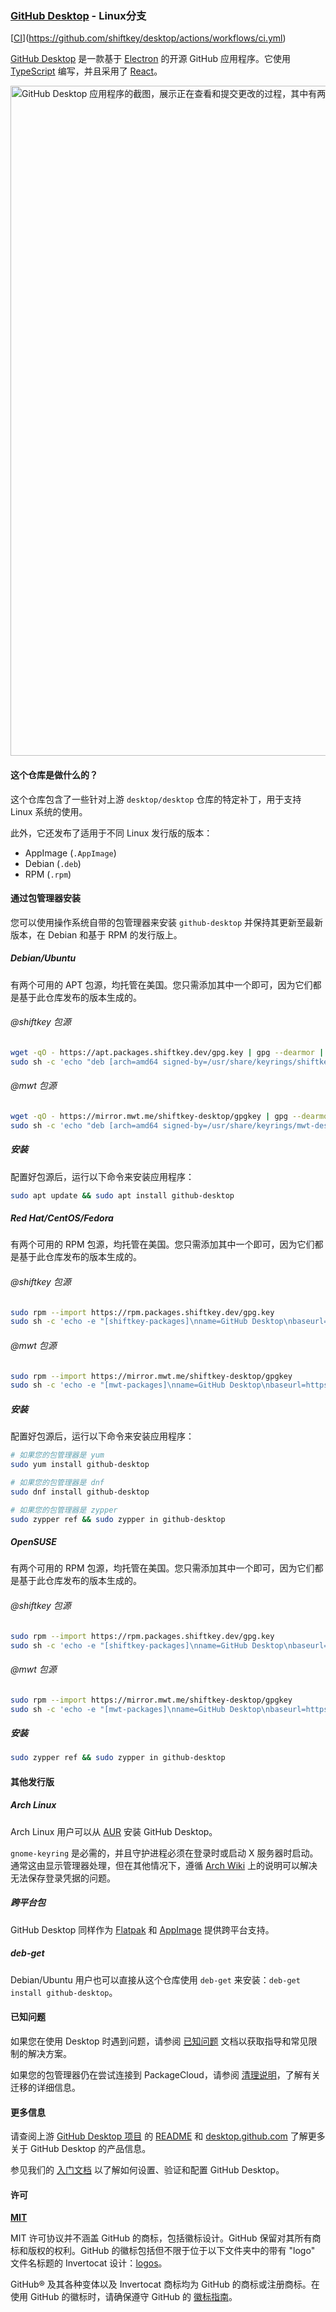 ### [GitHub Desktop](https://desktop.github.com) - Linux分支

[[CI](https://github.com/shiftkey/desktop/actions/workflows/ci.yml/badge.svg)](https://github.com/shiftkey/desktop/actions/workflows/ci.yml)

[GitHub Desktop](https://desktop.github.com/) 是一款基于 [Electron](https://www.electronjs.org/) 的开源 GitHub 应用程序。它使用 [TypeScript](https://www.typescriptlang.org) 编写，并且采用了 [React](https://reactjs.org/)。

<picture>
  <source
    srcset="https://user-images.githubusercontent.com/634063/202742848-63fa1488-6254-49b5-af7c-96a6b50ea8af.png"
    media="(prefers-color-scheme: dark)"
  />
  <img
    width="1072"
    src="https://user-images.githubusercontent.com/634063/202742985-bb3b3b94-8aca-404a-8d8a-fd6a6f030672.png"
    alt="GitHub Desktop 应用程序的截图，展示正在查看和提交更改的过程，其中有两个共同作者被归功"
  />
</picture>

#### 这个仓库是做什么的？

这个仓库包含了一些针对上游 `desktop/desktop` 仓库的特定补丁，用于支持 Linux 系统的使用。

此外，它还发布了适用于不同 Linux 发行版的版本：

- AppImage (`.AppImage`)
- Debian (`.deb`)
- RPM (`.rpm`)

#### 通过包管理器安装

您可以使用操作系统自带的包管理器来安装 `github-desktop` 并保持其更新至最新版本，在 Debian 和基于 RPM 的发行版上。

##### Debian/Ubuntu

有两个可用的 APT 包源，均托管在美国。您只需添加其中一个即可，因为它们都是基于此仓库发布的版本生成的。

###### @shiftkey 包源

```sh
wget -qO - https://apt.packages.shiftkey.dev/gpg.key | gpg --dearmor | sudo tee /usr/share/keyrings/shiftkey-packages.gpg > /dev/null
sudo sh -c 'echo "deb [arch=amd64 signed-by=/usr/share/keyrings/shiftkey-packages.gpg] https://apt.packages.shiftkey.dev/ubuntu/ any main" > /etc/apt/sources.list.d/shiftkey-packages.list'
```

###### @mwt 包源

```sh
wget -qO - https://mirror.mwt.me/shiftkey-desktop/gpgkey | gpg --dearmor | sudo tee /usr/share/keyrings/mwt-desktop.gpg > /dev/null
sudo sh -c 'echo "deb [arch=amd64 signed-by=/usr/share/keyrings/mwt-desktop.gpg] https://mirror.mwt.me/shiftkey-desktop/deb/ any main" > /etc/apt/sources.list.d/mwt-desktop.list'
```

##### 安装

配置好包源后，运行以下命令来安装应用程序：

```sh
sudo apt update && sudo apt install github-desktop
```

##### Red Hat/CentOS/Fedora

有两个可用的 RPM 包源，均托管在美国。您只需添加其中一个即可，因为它们都是基于此仓库发布的版本生成的。

###### @shiftkey 包源

```sh
sudo rpm --import https://rpm.packages.shiftkey.dev/gpg.key
sudo sh -c 'echo -e "[shiftkey-packages]\nname=GitHub Desktop\nbaseurl=https://rpm.packages.shiftkey.dev/rpm/\nenabled=1\ngpgcheck=1\nrepo_gpgcheck=1\ngpgkey=https://rpm.packages.shiftkey.dev/gpg.key" > /etc/yum.repos.d/shiftkey-packages.repo'
```

###### @mwt 包源

```sh
sudo rpm --import https://mirror.mwt.me/shiftkey-desktop/gpgkey
sudo sh -c 'echo -e "[mwt-packages]\nname=GitHub Desktop\nbaseurl=https://mirror.mwt.me/shiftkey-desktop/rpm\nenabled=1\ngpgcheck=1\nrepo_gpgcheck=1\ngpgkey=https://mirror.mwt.me/shiftkey-desktop/gpgkey" > /etc/yum.repos.d/mwt-packages.repo'
```

##### 安装

配置好包源后，运行以下命令来安装应用程序：

```sh
# 如果您的包管理器是 yum
sudo yum install github-desktop

# 如果您的包管理器是 dnf
sudo dnf install github-desktop

# 如果您的包管理器是 zypper
sudo zypper ref && sudo zypper in github-desktop
```

##### OpenSUSE

有两个可用的 RPM 包源，均托管在美国。您只需添加其中一个即可，因为它们都是基于此仓库发布的版本生成的。

###### @shiftkey 包源

```sh
sudo rpm --import https://rpm.packages.shiftkey.dev/gpg.key
sudo sh -c 'echo -e "[shiftkey-packages]\nname=GitHub Desktop\nbaseurl=https://rpm.packages.shiftkey.dev/rpm/\nenabled=1\ngpgcheck=1\nrepo_gpgcheck=1\ngpgkey=https://rpm.packages.shiftkey.dev/gpg.key" > /etc/zypp/repos.d/shiftkey-packages.repo'
```

###### @mwt 包源

```sh
sudo rpm --import https://mirror.mwt.me/shiftkey-desktop/gpgkey
sudo sh -c 'echo -e "[mwt-packages]\nname=GitHub Desktop\nbaseurl=https://mirror.mwt.me/shiftkey-desktop/rpm\nenabled=1\ngpgcheck=1\nrepo_gpgcheck=1\ngpgkey=https://mirror.mwt.me/shiftkey-desktop/gpgkey" > /etc/zypp/repos.d/mwt-packages.repo'
```

##### 安装

```sh
sudo zypper ref && sudo zypper in github-desktop
```

#### 其他发行版

##### Arch Linux

Arch Linux 用户可以从 [AUR](https://aur.archlinux.org/packages/github-desktop-bin/) 安装 GitHub Desktop。

`gnome-keyring` 是必需的，并且守护进程必须在登录时或启动 X 服务器时启动。通常这由显示管理器处理，但在其他情况下，遵循 [Arch Wiki](https://wiki.archlinux.org/index.php/GNOME/Keyring#Using_the_keyring_outside_GNOME) 上的说明可以解决无法保存登录凭据的问题。

##### 跨平台包

GitHub Desktop 同样作为 [Flatpak](https://github.com/flathub/io.github.shiftey.Desktop) 和 [AppImage](https://appimage.github.io/GitHubDesktop/) 提供跨平台支持。

##### deb-get

Debian/Ubuntu 用户也可以直接从这个仓库使用 `deb-get` 来安装：`deb-get install github-desktop`。

#### 已知问题

如果您在使用 Desktop 时遇到问题，请参阅 [已知问题](docs/known-issues.md#linux) 文档以获取指导和常见限制的解决方案。

如果您的包管理器仍在尝试连接到 PackageCloud，请参阅 [清理说明](docs/known-issues.md#the-packagecloud-package-feed-is-no-longer-working)，了解有关迁移的详细信息。

#### 更多信息

请查阅上游 [GitHub Desktop 项目](https://github.com/desktop/desktop#github-desktop) 的 [README](https://github.com/desktop/desktop#github-desktop) 和 [desktop.github.com](https://desktop.github.com/) 了解更多关于 GitHub Desktop 的产品信息。

参见我们的 [入门文档](https://docs.github.com/en/desktop/overview/getting-started-with-github-desktop) 以了解如何设置、验证和配置 GitHub Desktop。

#### 许可

**[MIT](LICENSE)**

MIT 许可协议并不涵盖 GitHub 的商标，包括徽标设计。GitHub 保留对其所有商标和版权的权利。GitHub 的徽标包括但不限于位于以下文件夹中的带有 "logo" 文件名标题的 Invertocat 设计：[logos](app/static/logos)。

GitHub® 及其各种变体以及 Invertocat 商标均为 GitHub 的商标或注册商标。在使用 GitHub 的徽标时，请确保遵守 GitHub 的 [徽标指南](https://github.com/logos)。
